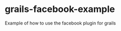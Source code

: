 grails-facebook-example
=======================

Example of how to use the facebook plugin for grails